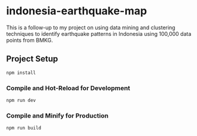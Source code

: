 # indonesia-earthquake-map

This is a follow-up to my project on using data mining and clustering techniques to identify earthquake patterns in Indonesia using 100,000 data points from BMKG.

## Project Setup

```sh
npm install
```

### Compile and Hot-Reload for Development

```sh
npm run dev
```

### Compile and Minify for Production

```sh
npm run build
```
